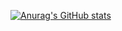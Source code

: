 [![Anurag's GitHub stats](https://github-readme-stats.vercel.app/api?username=ace-cltr&theme=tokyonight&show_icons=true&rank_icon=github&layout=pie)](https://github.com/anuraghazra/github-readme-stats)
